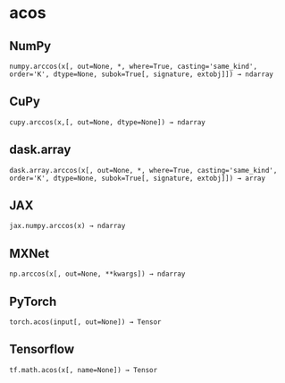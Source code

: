 # acos

## NumPy

```
numpy.arccos(x[, out=None, *, where=True, casting='same_kind', order='K', dtype=None, subok=True[, signature, extobj]]) → ndarray
```

## CuPy

```
cupy.arccos(x,[, out=None, dtype=None]) → ndarray
```

## dask.array

```
dask.array.arccos(x[, out=None, *, where=True, casting='same_kind', order='K', dtype=None, subok=True[, signature, extobj]]) → array
```

## JAX

```
jax.numpy.arccos(x) → ndarray
```

## MXNet

```
np.arccos(x[, out=None, **kwargs]) → ndarray
```

## PyTorch

```
torch.acos(input[, out=None]) → Tensor
```

## Tensorflow

```
tf.math.acos(x[, name=None]) → Tensor
```
